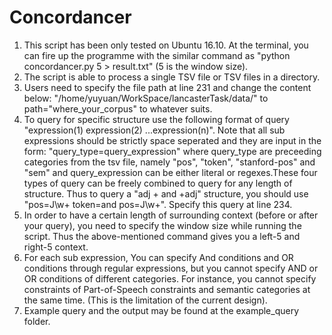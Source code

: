 # Concordancer
1. This script has been only tested on Ubuntu 16.10. At the terminal, 
    you can fire up the programme with the similar command as "python concordancer.py  5 > result.txt" (5 is the window size).
2. The script is able to process a single TSV file or TSV files in a directory.
3. Users need to specify the file path at line 231 and change the content below:
   "/home/yuyuan/WorkSpace/lancasterTask/data/" to path="where_your_corpus" to whatever suits.
4. To query for specific structure use the following format of query
   "expression(1) expression(2) ...expression(n)".
   Note that all sub expressions should be strictly space seperated and they  are input in the form:
   "query_type=query_expression"
   where query_type are preceeding categories from the tsv file, namely "pos", "token", "stanford-pos" and "sem" and
   query_expression can be either literal or regexes.These four types of query can be freely combined to query for any length of
   structure.
   Thus to query a "adj + and +adj" structure, you should use "pos=J\w+ token=and pos=J\w+". Specify this query at line 234.
5. In order to have a certain length of surrounding context (before or after your query), you need to specify the window size 
   while running the script. Thus the above-mentioned command gives you a left-5 and right-5 context.
6. For each sub expression, You can specify And conditions and OR conditions through regular expressions, but you cannot specify 
   AND or OR conditions of different categories. For instance, you cannot specify constraints of Part-of-Speech constraints and
   semantic categories at the same time. (This is the limitation of the current design).
7. Example query and the output may be found at the example_query folder.
   

